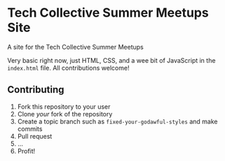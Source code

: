 # Tech Collective Summer Meetups Site
A site for the Tech Collective Summer Meetups

Very basic right now, just HTML, CSS, and a wee bit of JavaScript in the `index.html` file. All contributions welcome!

## Contributing

1. Fork this repository to your user
2. Clone *your* fork of the repository
3. Create a topic branch such as `fixed-your-godawful-styles` and make commits
4. Pull request
5. ...
6. Profit!
